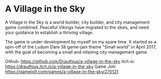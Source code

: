 A Village in the Sky
====================

A Village in the Sky is a world builder, city builder, and city management game combined. Peaceful
Vikings have migrated to the skies, and need your guidance to establish a thriving village.

The game is under development by myself on my spare time. It started as a spin-off of the Ludum
Dare 38 game-jam theme "Small world" in April 2017, with the goal of becoming a small and relaxing
city management game.

Github: https://github.com/Drauthius/a-village-in-the-sky
itch.io: https://drauthius.itch.io/a-village-in-the-sky
Game Jolt: https://gamejolt.com/games/a-village-in-the-sky/270121
